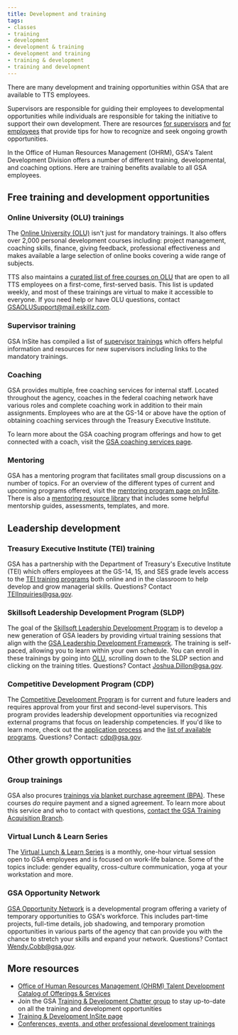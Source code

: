 ```yaml
---
title: Development and training
tags:
- classes
- training
- development
- development & training
- development and training
- training & development
- training and development
---
```


There are many development and training opportunities within GSA that are available to TTS employees.

Supervisors are responsible for guiding their employees to developmental opportunities while individuals are responsible for taking the initiative to support their own development. There are resources [for supervisors](https://docs.google.com/document/d/1HB9Gg2J_zra8SfJsxZ3cxyXvyaRfLhE8jw0q234KyXc/edit?usp=sharing) and [for employees](https://docs.google.com/document/d/1jVolEwO-Kt0SPOJ5DJSzmhIzMPMUjeL35BTeMgdwj7A/edit?usp=sharing) that provide tips for how to recognize and seek ongoing growth opportunities.

In the Office of Human Resources Management (OHRM), GSA's Talent Development Division offers a number of different training, developmental, and coaching options. Here are training benefits available to all GSA employees.

## Free training and development opportunities

### Online University (OLU) trainings

The [Online University (OLU)](https://gsaolu.gsa.gov/) isn't just for mandatory trainings. It also offers over 2,000 personal development courses including: project management, coaching skills, finance, giving feedback, professional effectiveness and makes available a large selection of online books covering a wide range of subjects.

TTS also maintains a [curated list of free courses on OLU](https://docs.google.com/spreadsheets/d/1_IofrlGEDxOt54XWSrw9S0RlJOrlVcZjOJlcqxzMOOI/edit?usp=sharing) that are open to all TTS employees on a first-come, first-served basis. This list is updated weekly, and most of these trainings are virtual to make it accessible to everyone. If you need help or have OLU questions, contact [GSAOLUSupport@mail.eskillz.com](mailto:GSAOLUSupport@mail.eskillz.com).

### Supervisor training

GSA InSite has compiled a list of [supervisor trainings](https://insite.gsa.gov/topics/training-and-development/supervisor-resources/new-supervisors) which offers helpful information and resources for new supervisors including links to the mandatory trainings.

### Coaching

GSA provides multiple, free coaching services for internal staff. Located throughout the agency, coaches in the federal coaching network have various roles and complete coaching work in addition to their main assignments. Employees who are at the GS-14 or above have the option of obtaining coaching services through the Treasury Executive Institute.

To learn more about the GSA coaching program offerings and how to get connected with a coach, visit the [GSA coaching services page](https://insite.gsa.gov/topics/training-and-development/developmental-services/coaching-services/how-do-i-get-a-coach).

### Mentoring

GSA has a mentoring program that facilitates small group discussions on a number of topics. For an overview of the different types of current and upcoming programs offered, visit the [mentoring program page on InSite](https://insite.gsa.gov/topics/training-and-development/mentoring-program). There is also a [mentoring resource library](https://insite.gsa.gov/topics/training-and-development/mentoring-program/mentoring-resource-library) that includes some helpful mentorship guides, assessments, templates, and more.

## Leadership development

### Treasury Executive Institute (TEI) training

GSA has a partnership with the Department of Treasury's Executive Institute (TEI) which offers employees at the GS-14, 15, and SES grade levels access to the [TEI training programs](https://insite.gsa.gov/topics/training-and-development/leadership-resources/treasury-executive-institute-tei) both online and in the classroom to help develop and grow managerial skills. Questions? Contact [TEIInquiries@gsa.gov](mailto:TEIInquiries@gsa.gov).

### Skillsoft Leadership Development Program (SLDP)

The goal of the [Skillsoft Leadership Development Program](https://insite.gsa.gov/employee-resources/training-and-development/leadership-resources/skillsoft-leadership-development-program) is to develop a new generation of GSA leaders by providing virtual training sessions that align with the [GSA Leadership Development Framework](https://insite.gsa.gov/cdnstatic/insite/GSA_Leadership_Development_Framework.pdf). The training is self-paced, allowing you to learn within your own schedule. You can enroll in these trainings by going into [OLU](https://gsaolu.gsa.gov/), scrolling down to the SLDP section and clicking on the training titles. Questions? Contact [Joshua.Dillon@gsa.gov](mailto:Joshua.Dillon@gsa.gov).

### Competitive Development Program (CDP)

The [Competitive Development Program](https://insite.gsa.gov/topics/training-and-development/leadership-resources/competitive-development-program-cdp) is for current and future leaders and requires approval from your first and second-level supervisors. This program provides leadership development opportunities via recognized external programs that focus on leadership competencies. If you'd like to learn more, check out the [application process](https://docs.google.com/document/d/1WS3vaYPXtdaz36hCjrey3H0Ew0UNWIGm-J8w4JHynh4/edit) and the [list of available programs](https://docs.google.com/document/d/1BqDQbiu2_H8jvzEf6xxTFY5mH4qHcCeSPyT_ykmhHsI/edit). Questions? Contact: [cdp@gsa.gov](mailto:cdp@gsa.gov).

## Other growth opportunities

### Group trainings

GSA also procures [trainings via blanket purchase agreement (BPA)](https://docs.google.com/spreadsheets/d/1ptc22YXW2u_Yk1Zg7eiFvnT2RYb6eV8CVPRn0Gp3GmI/edit#gid=1410148690). These courses _do_ require payment and a signed agreement. To learn more about this service and who to contact with questions, [contact the GSA Training Acquisition Branch](https://insite.gsa.gov/topics/training-and-development/developmental-services/training-acquisition-previously-u4p).

### Virtual Lunch & Learn Series

The [Virtual Lunch & Learn Series](https://insite.gsa.gov/employee-resources/training-and-development/continuous-learning/virtual-lunch-learn-series) is a monthly, one-hour virtual session open to GSA employees and is focused on work-life balance. Some of the topics include: gender equality, cross-culture communication, yoga at your workstation and more.

### GSA Opportunity Network

[GSA Opportunity Network](https://insite.gsa.gov/employee-resources/training-and-development/opportunity-network) is a developmental program offering a variety of temporary opportunities to GSA's workforce. This includes part-time projects, full-time details, job shadowing, and temporary promotion opportunities in various parts of the agency that can provide you with the chance to stretch your skills and expand your network. Questions? Contact [Wendy.Cobb@gsa.gov](mailto:wendy.cobb@gsa.gov).

## More resources

* [Office of Human Resources Management (OHRM) Talent Development Catalog of Offerings & Services](https://docs.google.com/document/d/1iYLvZn2XLAmdF7FDvujjK9xCsGOtWTlb1RlWlNKPtxE/edit)
* Join the GSA [Training & Development Chatter group](https://gsa.my.salesforce.com/_ui/core/chatter/groups/GroupProfilePage?g=0F9t0000000H1uQ)
to stay up-to-date on all the training and development opportunities
* [Training & Development InSite page](https://insite.gsa.gov/employee-resources/training-and-development/)
* [Conferences, events, and other professional development trainings](https://handbook.18f.gov/conferences-events-training/)
